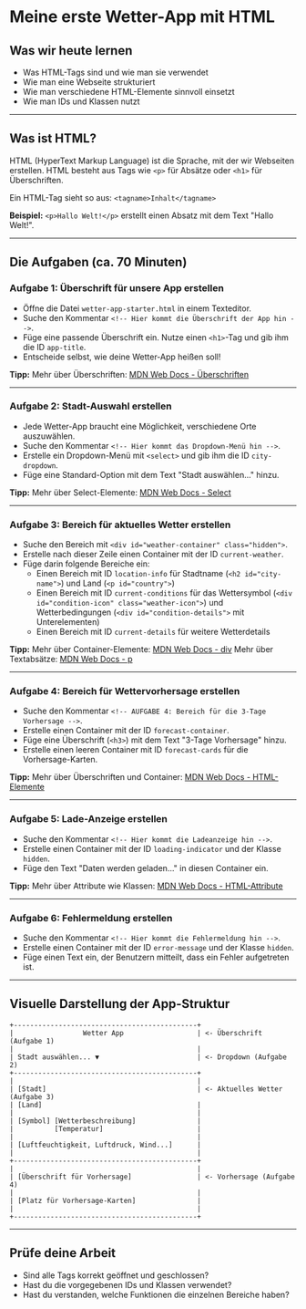# Meine erste Wetter-App mit HTML

## Was wir heute lernen

- Was HTML-Tags sind und wie man sie verwendet
- Wie man eine Webseite strukturiert
- Wie man verschiedene HTML-Elemente sinnvoll einsetzt
- Wie man IDs und Klassen nutzt

---

## Was ist HTML?

HTML (HyperText Markup Language) ist die Sprache, mit der wir Webseiten erstellen.
HTML besteht aus Tags wie `<p>` für Absätze oder `<h1>` für Überschriften.

Ein HTML-Tag sieht so aus: `<tagname>Inhalt</tagname>`

**Beispiel:**
`<p>Hallo Welt!</p>` erstellt einen Absatz mit dem Text "Hallo Welt!".

---

## Die Aufgaben (ca. 70 Minuten)

### Aufgabe 1: Überschrift für unsere App erstellen

- Öffne die Datei `wetter-app-starter.html` in einem Texteditor.
- Suche den Kommentar `<!-- Hier kommt die Überschrift der App hin -->`.
- Füge eine passende Überschrift ein. Nutze einen `<h1>`-Tag und gib ihm die ID `app-title`.
- Entscheide selbst, wie deine Wetter-App heißen soll!

**Tipp:**
Mehr über Überschriften: [MDN Web Docs - Überschriften](https://developer.mozilla.org/de/docs/Web/HTML/Element/Heading_Elements)

---

### Aufgabe 2: Stadt-Auswahl erstellen

- Jede Wetter-App braucht eine Möglichkeit, verschiedene Orte auszuwählen.
- Suche den Kommentar `<!-- Hier kommt das Dropdown-Menü hin -->`.
- Erstelle ein Dropdown-Menü mit `<select>` und gib ihm die ID `city-dropdown`.
- Füge eine Standard-Option mit dem Text "Stadt auswählen..." hinzu.

**Tipp:**
Mehr über Select-Elemente: [MDN Web Docs - Select](https://developer.mozilla.org/de/docs/Web/HTML/Element/select)

---

### Aufgabe 3: Bereich für aktuelles Wetter erstellen

- Suche den Bereich mit `<div id="weather-container" class="hidden">`.
- Erstelle nach dieser Zeile einen Container mit der ID `current-weather`.
- Füge darin folgende Bereiche ein:
  - Einen Bereich mit ID `location-info` für Stadtname (`<h2 id="city-name">`) und Land (`<p id="country">`)
  - Einen Bereich mit ID `current-conditions` für das Wettersymbol (`<div id="condition-icon" class="weather-icon">`) und Wetterbedingungen (`<div id="condition-details">` mit Unterelementen)
  - Einen Bereich mit ID `current-details` für weitere Wetterdetails

**Tipp:**
Mehr über Container-Elemente: [MDN Web Docs - div](https://developer.mozilla.org/de/docs/Web/HTML/Element/div)
Mehr über Textabsätze: [MDN Web Docs - p](https://developer.mozilla.org/de/docs/Web/HTML/Element/p)

---

### Aufgabe 4: Bereich für Wettervorhersage erstellen

- Suche den Kommentar `<!-- AUFGABE 4: Bereich für die 3-Tage Vorhersage -->`.
- Erstelle einen Container mit der ID `forecast-container`.
- Füge eine Überschrift (`<h3>`) mit dem Text "3-Tage Vorhersage" hinzu.
- Erstelle einen leeren Container mit ID `forecast-cards` für die Vorhersage-Karten.

**Tipp:**
Mehr über Überschriften und Container: [MDN Web Docs - HTML-Elemente](https://developer.mozilla.org/de/docs/Web/HTML/Element)

---

### Aufgabe 5: Lade-Anzeige erstellen

- Suche den Kommentar `<!-- Hier kommt die Ladeanzeige hin -->`.
- Erstelle einen Container mit der ID `loading-indicator` und der Klasse `hidden`.
- Füge den Text "Daten werden geladen..." in diesen Container ein.

**Tipp:**
Mehr über Attribute wie Klassen: [MDN Web Docs - HTML-Attribute](https://developer.mozilla.org/de/docs/Web/HTML/Global_attributes/class)

---

### Aufgabe 6: Fehlermeldung erstellen

- Suche den Kommentar `<!-- Hier kommt die Fehlermeldung hin -->`.
- Erstelle einen Container mit der ID `error-message` und der Klasse `hidden`.
- Füge einen Text ein, der Benutzern mitteilt, dass ein Fehler aufgetreten ist.

---

## Visuelle Darstellung der App-Struktur

```
+---------------------------------------------+
|                 Wetter App                  | <- Überschrift (Aufgabe 1)
|                                             |
| Stadt auswählen... ▼                        | <- Dropdown (Aufgabe 2)
+---------------------------------------------+
|                                             |
| [Stadt]                                     | <- Aktuelles Wetter (Aufgabe 3)
| [Land]                                      |
|                                             |
| [Symbol] [Wetterbeschreibung]               |
|          [Temperatur]                       |
|                                             |
| [Luftfeuchtigkeit, Luftdruck, Wind...]      |
|                                             |
+---------------------------------------------+
|                                             |
| [Überschrift für Vorhersage]                | <- Vorhersage (Aufgabe 4)
|                                             |
| [Platz für Vorhersage-Karten]               |
|                                             |
+---------------------------------------------+
```

---

## Prüfe deine Arbeit

- Sind alle Tags korrekt geöffnet und geschlossen?
- Hast du die vorgegebenen IDs und Klassen verwendet?
- Hast du verstanden, welche Funktionen die einzelnen Bereiche haben?
